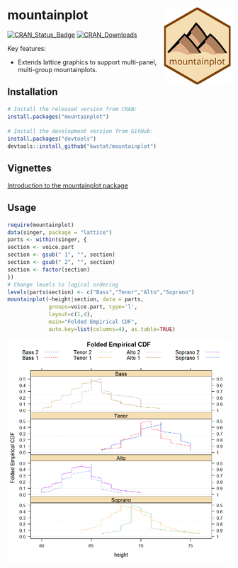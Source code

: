 # mountainplot <img src="figure/mountainplot_logo_150.png" align="right" />

[![CRAN_Status_Badge](http://www.r-pkg.org/badges/version/mountainplot)](https://cran.r-project.org/package=mountainplot)
[![CRAN_Downloads](https://cranlogs.r-pkg.org/badges/mountainplot)](https://cranlogs.r-pkg.org/badges/mountainplot)


Key features:

* Extends lattice graphics to support multi-panel, multi-group mountainplots.

## Installation

```R
# Install the released version from CRAN:
install.packages("mountainplot")

# Install the development version from GitHub:
install.packages("devtools")
devtools::install_github("kwstat/mountainplot")
```

## Vignettes

[Introduction to the mountainplot package](https://rawgit.com/kwstat/mountainplot/master/vignettes/mountainplot_examples.html)

## Usage

```R
require(mountainplot)
data(singer, package = "lattice")
parts <- within(singer, {
section <- voice.part
section <- gsub(" 1", "", section)
section <- gsub(" 2", "", section)
section <- factor(section)
})
# Change levels to logical ordering
levels(parts$section) <- c("Bass","Tenor","Alto","Soprano")
mountainplot(~height|section, data = parts,
             groups=voice.part, type='l',
             layout=c(1,4),
             main="Folded Empirical CDF",
             auto.key=list(columns=4), as.table=TRUE)
```
![mountainplot](figure/mountainplot.png)

